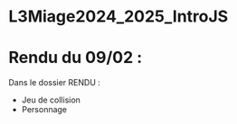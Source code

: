 # L3Miage2024_2025_IntroJS

# Rendu du 09/02 : 

Dans le dossier RENDU : 

- Jeu de collision
- Personnage 
